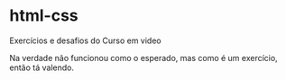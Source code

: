 # html-css
 Exercícios e desafios do Curso em video

Na verdade não funcionou como o esperado, mas como é um exercício, então tá valendo.